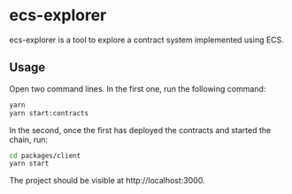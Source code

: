 # ecs-explorer

ecs-explorer is a tool to explore a contract system implemented using ECS.

## Usage

Open two command lines. In the first one, run the following command:

```bash
yarn
yarn start:contracts
```

In the second, once the first has deployed the contracts and started the chain, run:

```bash
cd packages/client
yarn start
```

The project should be visible at http://localhost:3000.
